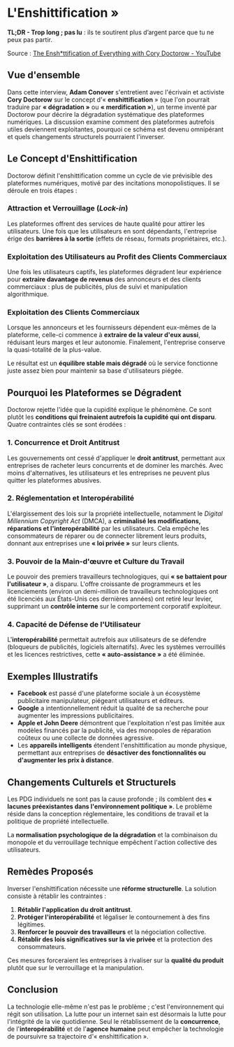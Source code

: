 # L'Enshittification »

**TL;DR - Trop long ; pas lu** : ils te soutirent plus d’argent parce que tu ne peux pas partir.

Source : [The Ensh*ttification of Everything with Cory Doctorow - YouTube](https://www.youtube.com/watch?v=P1EKQidRooc)



## Vue d'ensemble
Dans cette interview, **Adam Conover** s'entretient avec l'écrivain et activiste **Cory Doctorow** sur le concept d'« **enshittification** » (que l'on pourrait traduire par **« dégradation »** ou **« merdification »**), un terme inventé par Doctorow pour décrire la dégradation systématique des plateformes numériques. La discussion examine comment des plateformes autrefois utiles deviennent exploitantes, pourquoi ce schéma est devenu omnipérant et quels changements structurels pourraient l'inverser.

## Le Concept d'Enshittification
Doctorow définit l'enshittification comme un cycle de vie prévisible des plateformes numériques, motivé par des incitations monopolistiques. Il se déroule en trois étapes :

### Attraction et Verrouillage (*Lock-in*)
Les plateformes offrent des services de haute qualité pour attirer les utilisateurs. Une fois que les utilisateurs en sont dépendants, l'entreprise érige des **barrières à la sortie** (effets de réseau, formats propriétaires, etc.).

### Exploitation des Utilisateurs au Profit des Clients Commerciaux
Une fois les utilisateurs captifs, les plateformes dégradent leur expérience pour **extraire davantage de revenus** des annonceurs et des clients commerciaux : plus de publicités, plus de suivi et manipulation algorithmique.

### Exploitation des Clients Commerciaux
Lorsque les annonceurs et les fournisseurs dépendent eux-mêmes de la plateforme, celle-ci commence à **extraire de la valeur d'eux aussi**, réduisant leurs marges et leur autonomie. Finalement, l'entreprise conserve la quasi-totalité de la plus-value.

Le résultat est un **équilibre stable mais dégradé** où le service fonctionne juste assez bien pour maintenir sa base d'utilisateurs piégée.

## Pourquoi les Plateformes se Dégradent
Doctorow rejette l'idée que la cupidité explique le phénomène. Ce sont plutôt les **conditions qui freinaient autrefois la cupidité qui ont disparu**. Quatre contraintes clés se sont érodées :

### 1. Concurrence et Droit Antitrust
Les gouvernements ont cessé d'appliquer le **droit antitrust**, permettant aux entreprises de racheter leurs concurrents et de dominer les marchés. Avec moins d'alternatives, les utilisateurs et les entreprises ne peuvent plus quitter les plateformes abusives.

### 2. Réglementation et Interopérabilité
L'élargissement des lois sur la propriété intellectuelle, notamment le *Digital Millennium Copyright Act* (DMCA), a **criminalisé les modifications, réparations et l'interopérabilité** par les utilisateurs. Cela empêche les consommateurs de réparer ou de connecter librement leurs produits, donnant aux entreprises une **« loi privée »** sur leurs clients.

### 3. Pouvoir de la Main-d'œuvre et Culture du Travail
Le pouvoir des premiers travailleurs technologiques, qui **« se battaient pour l'utilisateur »**, a disparu. L'offre croissante de programmeurs et les licenciements (environ un demi-million de travailleurs technologiques ont été licenciés aux États-Unis ces dernières années) ont retiré leur levier, supprimant un **contrôle interne** sur le comportement corporatif exploiteur.

### 4. Capacité de Défense de l'Utilisateur
L'**interopérabilité** permettait autrefois aux utilisateurs de se défendre (bloqueurs de publicités, logiciels alternatifs). Avec les systèmes verrouillés et les licences restrictives, cette **« auto-assistance »** a été éliminée.

## Exemples Illustratifs
* **Facebook** est passé d'une plateforme sociale à un écosystème publicitaire manipulateur, piégeant utilisateurs et éditeurs.
* **Google** a intentionnellement réduit la qualité de sa recherche pour augmenter les impressions publicitaires.
* **Apple et John Deere** démontrent que l'exploitation n'est pas limitée aux modèles financés par la publicité, via des monopoles de réparation coûteux ou une collecte de données agressive.
* Les **appareils intelligents** étendent l'enshittification au monde physique, permettant aux entreprises de **désactiver des fonctionnalités ou d'augmenter les prix à distance**.

## Changements Culturels et Structurels
Les PDG individuels ne sont pas la cause profonde ; ils comblent des **« lacunes préexistantes dans l'environnement politique »**. Le problème réside dans la conception réglementaire, les conditions de travail et la politique de propriété intellectuelle.

La **normalisation psychologique de la dégradation** et la combinaison du monopole et du verrouillage technique empêchent l'action collective des utilisateurs.

## Remèdes Proposés
Inverser l'enshittification nécessite une **réforme structurelle**. La solution consiste à rétablir les contraintes :

1.  **Rétablir l'application du droit antitrust**.
2.  **Protéger l'interopérabilité** et légaliser le contournement à des fins légitimes.
3.  **Renforcer le pouvoir des travailleurs** et la négociation collective.
4.  **Rétablir des lois significatives sur la vie privée** et la protection des consommateurs.

Ces mesures forceraient les entreprises à rivaliser sur la **qualité du produit** plutôt que sur le verrouillage et la manipulation.

## Conclusion
La technologie elle-même n'est pas le problème ; c'est l'environnement qui régit son utilisation. La lutte pour un internet sain est désormais la lutte pour l'intégrité de la vie quotidienne. Seul le rétablissement de la **concurrence**, de l'**interopérabilité** et de l'**agence humaine** peut empêcher la technologie de poursuivre sa trajectoire d'« enshittification ».